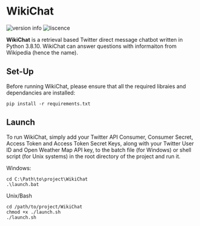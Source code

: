 # WikiChat
![version info](https://img.shields.io/badge/Python-3.8.10-blue)
![liscence](https://img.shields.io/badge/license-MIT-green)


**WikiChat** is a retrieval based Twitter direct message chatbot written in Python 3.8.10. WikiChat can answer questions with informaiton from Wikipedia (hence the name).

## Set-Up
Before running WikiChat, please ensure that all the required libraies and dependancies are installed:
```
pip install -r requirements.txt
```
## Launch
To run WikiChat, simply add your Twitter API Consumer, Consumer Secret, Access Token and Access Token Secret Keys, along with your Twitter User ID and Open Weather Map API key, to  the batch file (for Windows) or shell script (for Unix systems) in the root directory of the project and run it.

Windows:
```
cd C:\Path\to\project\WikiChat
.\launch.bat
```
Unix/Bash
```
cd /path/to/project/WikiChat
chmod +x ./launch.sh
./launch.sh
```
